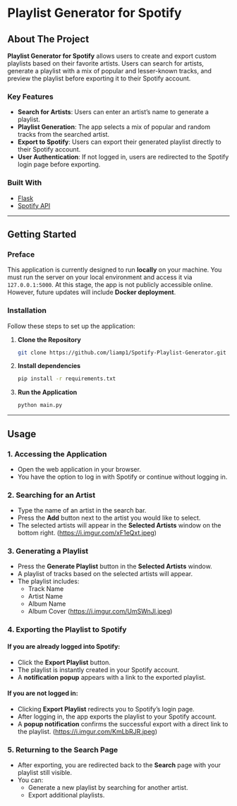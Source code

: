 # Playlist Generator for Spotify

## About The Project

**Playlist Generator for Spotify** allows users to create and export custom playlists based on their favorite artists. Users can search for artists, generate a playlist with a mix of popular and lesser-known tracks, and preview the playlist before exporting it to their Spotify account.

### Key Features
- **Search for Artists**: Users can enter an artist’s name to generate a playlist.
- **Playlist Generation**: The app selects a mix of popular and random tracks from the searched artist.
- **Export to Spotify**: Users can export their generated playlist directly to their Spotify account.
- **User Authentication**: If not logged in, users are redirected to the Spotify login page before exporting.

### Built With
- [Flask](https://flask.palletsprojects.com/en/stable/)
- [Spotify API](https://developer.spotify.com/documentation/web-api)

---

## Getting Started

### Preface
This application is currently designed to run **locally** on your machine. You must run the server on your local environment and access it via `127.0.0.1:5000`. At this stage, the app is not publicly accessible online. However, future updates will include **Docker deployment**.

### Installation

Follow these steps to set up the application:

1. **Clone the Repository**
   ```sh
   git clone https://github.com/liamp1/Spotify-Playlist-Generator.git
   ```

2. **Install dependencies**
   ```sh
   pip install -r requirements.txt
   ```

3. **Run the Application**
   ```sh
   python main.py
   ```

---

## Usage

### 1. Accessing the Application
- Open the web application in your browser.
- You have the option to log in with Spotify or continue without logging in.

### 2. Searching for an Artist
- Type the name of an artist in the search bar.
- Press the **Add** button next to the artist you would like to select.
- The selected artists will appear in the **Selected Artists** window on the bottom right.
(https://i.imgur.com/xF1eQxt.jpeg)

### 3. Generating a Playlist
- Press the **Generate Playlist** button in the **Selected Artists** window.
- A playlist of tracks based on the selected artists will appear.
- The playlist includes:
  - Track Name
  - Artist Name
  - Album Name
  - Album Cover
(https://i.imgur.com/UmSWnJl.jpeg)

### 4. Exporting the Playlist to Spotify
#### If you are already logged into Spotify:
- Click the **Export Playlist** button.
- The playlist is instantly created in your Spotify account.
- A **notification popup** appears with a link to the exported playlist.

#### If you are not logged in:
- Clicking **Export Playlist** redirects you to Spotify’s login page.
- After logging in, the app exports the playlist to your Spotify account.
- A **popup notification** confirms the successful export with a direct link to the playlist.
(https://i.imgur.com/KmLbRJR.jpeg)

### 5. Returning to the Search Page
- After exporting, you are redirected back to the **Search** page with your playlist still visible.
- You can:
  - Generate a new playlist by searching for another artist.
  - Export additional playlists.

